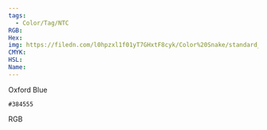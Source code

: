 ```yaml
---
tags:
  - Color/Tag/NTC
RGB:
Hex:
img: https://filedn.com/l0hpzxl1f01yT7GHxtF8cyk/Color%20Snake/standard_csv_to_svg/384555.svg
CMYK:
HSL:
Name:
---
```

Oxford Blue
```palette
#384555
```
RGB
